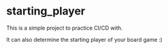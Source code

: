 # starting_player

This is a simple project to practice CI/CD with.

It can also determine the starting player of your board game :)
